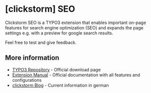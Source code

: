 # [clickstorm] SEO

Clickstorm SEO is a TYPO3 extension that enables important on-page features for search engine optimization (SEO) 
and expands the page settings e.g. with a preview for google search results. 

Feel free to test and give feedback. 

## More information

  * [TYPO3 Repository] - Official download page
  * [Extension Manual] - Official documentation with all features and configurations
  * [clickstorm Blog] - Current information in german



[TYPO3 Repository]: <https://typo3.org/extensions/repository/view/cs_seo>
[Extension Manual]: <https://docs.typo3.org/p/clickstorm/cs_seo/master/en-us/>
[clickstorm Blog]: <https://www.clickstorm.de/blog/>
[ChangeLog]: <https://github.com/clickstorm/cs_seo/releases>
